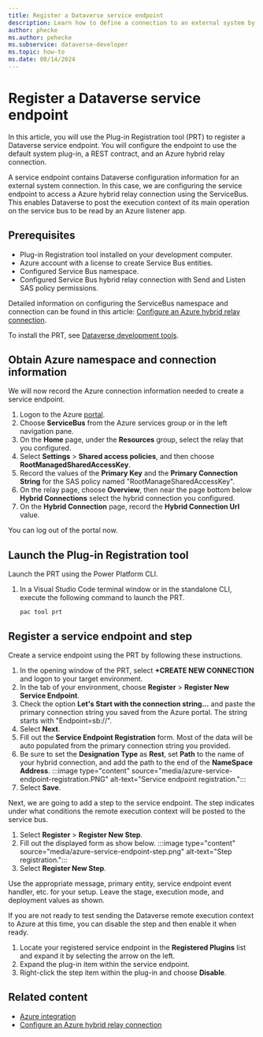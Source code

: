 ```yaml
---
title: Register a Dataverse service endpoint
description: Learn how to define a connection to an external system by registering a Dataverse service endpoint. In this scenario, we will establish a hybrid relay connection to an Azure listener app using the ServiceBus.
author: phecke
ms.author: pehecke
ms.subservice: dataverse-developer
ms.topic: how-to
ms.date: 08/14/2024
---
```


# Register a Dataverse service endpoint

 In this article, you will use the Plug-in Registration tool (PRT) to register a Dataverse service endpoint. You will configure the endpoint to use the default system plug-in, a REST contract, and an Azure hybrid relay connection.

A service endpoint contains Dataverse configuration information for an external system connection. In this case, we are configuring the service endpoint to access a Azure hybrid relay connection using the ServiceBus. This enables Dataverse to post the execution context of its main operation on the service bus to be read by an Azure listener app.

## Prerequisites

- Plug-in Registration tool installed on your development computer.
- Azure account with a license to create Service Bus entities.
- Configured Service Bus namespace.
- Configured Service Bus hybrid relay connection with Send and Listen SAS policy permissions.

Detailed information on configuring the ServiceBus namespace and connection can be found in this article: [Configure an Azure hybrid relay connection](azure-configure-hybrid-relay.md).

To install the PRT, see [Dataverse development tools](download-tools-nuget.md).

## Obtain Azure namespace and connection information

We will now record the Azure connection information needed to create a service endpoint.

1. Logon to the Azure [portal](https://portal.azure.com).
1. Choose **ServiceBus** from the Azure services group or in the left navigation pane.
1. On the **Home** page, under the **Resources** group, select the relay that you configured.
1. Select **Settings** > **Shared access policies**, and then choose **RootManagedSharedAccessKey**.
1. Record the values of the **Primary Key** and the **Primary Connection String** for the SAS policy named "RootManageSharedAccessKey".
1. On the relay page, choose **Overview**, then near the page bottom below **Hybrid Connections** select the hybrid connection you configured.
1. On the **Hybrid Connection** page, record the **Hybrid Connection Url** value.

You can log out of the portal now.

## Launch the Plug-in Registration tool

Launch the PRT using the Power Platform CLI.

1. In a Visual Studio Code terminal window or in the standalone CLI, execute the following command to launch the PRT.

    `pac tool prt`

## Register a service endpoint and step

Create a service endpoint using the PRT by following these instructions.

1. In the opening window of the PRT, select **+CREATE NEW CONNECTION** and logon to your target environment.
1. In the tab of your environment, choose **Register** > **Register New Service Endpoint**.
1. Check the option **Let's Start with the connection string...** and paste the primary connection string you saved from the Azure portal. The string starts with "Endpoint=sb://".
1. Select **Next**.
1. Fill out the **Service Endpoint Registration** form. Most of the data will be auto populated from the primary connection string you provided.
1. Be sure to set the **Designation Type** as **Rest**, set **Path** to the name of your hybrid connection, and add the path to the end of the **NameSpace Address**.
    :::image type="content" source="media/azure-service-endpoint-registration.PNG" alt-text="Service endpoint registration.":::
1. Select **Save**.

Next, we are going to add a step to the service endpoint. The step indicates under what conditions the remote execution context will be posted to the service bus.

1. Select **Register** > **Register New Step**.
1. Fill out the displayed form as show below.
    :::image type="content" source="media/azure-service-endpoint-step.png" alt-text="Step registration.":::
1. Select **Register New Step**.

Use the appropriate message, primary entity, service endpoint event handler, etc. for your setup. Leave the stage, execution mode, and deployment values as shown.

If you are not ready to test sending the Dataverse remote execution context to Azure at this time, you can disable the step and then enable it when ready.

1. Locate your registered service endpoint in the **Registered Plugins** list and expand it by selecting the arrow on the left.
1. Expand the plug-in item within the service endpoint.
1. Right-click the step item within the plug-in and choose **Disable**.

## Related content

- [Azure integration](azure-integration.md)
- [Configure an Azure hybrid relay connection](azure-hybrid-relay-connection.md)
